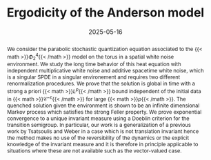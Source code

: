 ---
title: "Ergodicity of the Anderson model"
authors:
- H. Eulry
- A. Mouzard
date: "2025-05-16"
doi: ""

# Publication type.
# Accepts a single type but formatted as a YAML list (for Hugo requirements).
# Enter a publication type from the CSL standard.
publication_types: ["article"]

# Publication name and optional abbreviated publication name.
publication: ""
publication_short: ""

abstract: We consider the parabolic stochastic quantization equation associated to the {{< math >}}$\Phi^4_2${{< /math >}} model on the torus in a spatial white noise environment. We study the long time behavior of this heat equation with independent multiplicative white noise and additive spacetime white noise, which is a singular SPDE in a singular environement and requires two different renormalization procedures. We prove that the solution is global in time with a strong a priori {{< math >}}$L^p${{< /math >}} bound independent of the initial data in {{< math >}}$\mathcal{C}^{-\varepsilon}${{< /math >}} for large {{< math >}}$p${{< /math >}}. The quenched solution given the environment is shown to be an infinite dimensional Markov process which satisfies the strong Feller property. We prove exponential convergence to a unique invariant measure using a Doeblin criterion for the transition semigroup. In particular, our work is a generalization of a previous work by Tsatsoulis and Weber in a case which is not translation invariant hence the method makes no use of the reversibility of the dynamics or the explicit knowledge of the invariant measure and it is therefore in principle applicable to situations where these are not available such as the vector-valued case. 

 

# Summary. An optional shortened abstract.
summary: We consider the parabolic stochastic quantization equation associated to the $\Phi^4_2$ model on the torus in a spatial white noise environment. We study the long time behavior of this heat equation with independent multiplicative white noise and additive spacetime white noise and prove convergence towards a unique invariant measure.

#featured: true

url_pdf: https://arxiv.org/abs/2505.11337

share: false
---